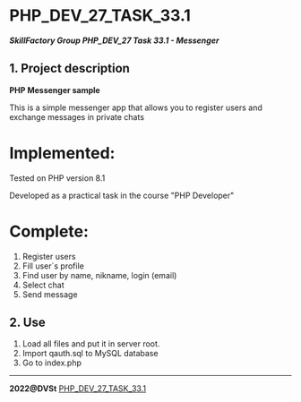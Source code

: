 # PHP_DEV_27_TASK_33.1
***SkillFactory Group PHP_DEV_27 Task 33.1 - Messenger***

## 1. Project description 

**PHP Messenger sample**

This is a simple messenger app that allows you to register users and exchange messages in private chats

# Implemented:

Tested on PHP version 8.1

Developed as a practical task in the course "PHP Developer"

# Complete:

1. Register users
2. Fill user`s profile
3. Find user by name, nikname, login (email)
4. Select chat
4. Send message


## 2. Use

1. Load all files and put it in server root. 
2. Import qauth.sql to MySQL database
3. Go to index.php

***

**2022@DVSt** [PHP_DEV_27_TASK_33.1](https://github.com/SotnikovDV/PHP_DEV_27_TASK_33.1.git)
